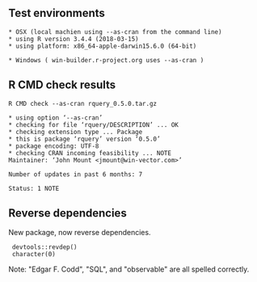 


## Test environments

    * OSX (local machien using --as-cran from the command line)
    * using R version 3.4.4 (2018-03-15)
    * using platform: x86_64-apple-darwin15.6.0 (64-bit)

    * Windows ( win-builder.r-project.org uses --as-cran )
 

   
## R CMD check results

    R CMD check --as-cran rquery_0.5.0.tar.gz 

    * using option ‘--as-cran’
    * checking for file ‘rquery/DESCRIPTION’ ... OK
    * checking extension type ... Package
    * this is package ‘rquery’ version ‘0.5.0’
    * package encoding: UTF-8
    * checking CRAN incoming feasibility ... NOTE
    Maintainer: ‘John Mount <jmount@win-vector.com>’

    Number of updates in past 6 months: 7
    
    Status: 1 NOTE


## Reverse dependencies

New package, now reverse dependencies.

     devtools::revdep()
     character(0)
     
     
Note: "Edgar F. Codd", "SQL", and "observable" are all spelled correctly.
